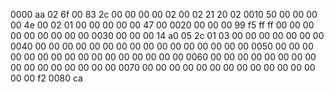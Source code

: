 0000   aa 02 6f 00 83 2c 00 00 00 00 02 00 02 21 20 02
0010   50 00 00 00 00 4e 00 02 01 00 00 00 00 00 47 00
0020   00 00 00 99 f5 ff ff 00 00 00 00 00 00 00 00 00
0030   00 00 00 14 a0 05 2c 01 03 00 00 00 00 00 00 00
0040   00 00 00 00 00 00 00 00 00 00 00 00 00 00 00 00
0050   00 00 00 00 00 00 00 00 00 00 00 00 00 00 00 00
0060   00 00 00 00 00 00 00 00 00 00 00 00 00 00 00 00
0070   00 00 00 00 00 00 00 00 00 00 00 00 00 00 00 f2
0080   ca
